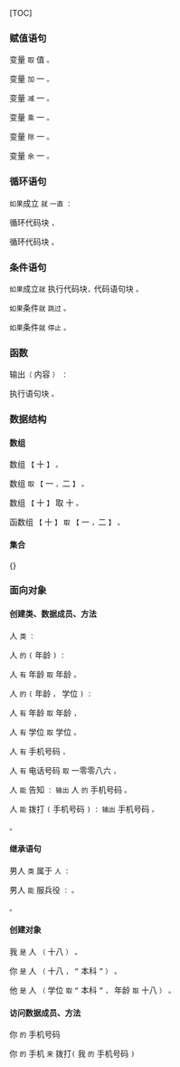 [TOC]

### 赋值语句

变量 ```取``` 值 ```。```

变量 ```加``` 一 ```。```

变量 ```减``` 一 ```。```

变量 ```乘``` 一 ```。```

变量 ```除``` 一 ```。```

变量 ```余``` 一 ```。```


### 循环语句
```如果```成立 ```就``` ```一直``` ```：```
 
循环代码块 ```，```
  
循环代码块 ```。```

### 条件语句

```如果```成立```就``` 执行代码块```，```代码语句块 ```。```

```如果```条件```就```  ```跳过``` ```。```

```如果```条件```就``` ```停止```  ```。```

### 函数

输出```（``` 内容 ```）``` ```：```

执行语句块 ```。```

### 数据结构

#### 数组

数组 ```【``` 十 ```】``` ```。```

数组 ```取``` ```【``` 一 ```，```二 ```】``` ```。```

数组 ```【``` 十 ```】``` 取 十 ```。```

函数组 ```【``` 十 ```】``` ```取``` ```【``` 一 ```，```二 ```】``` ```。```

#### 集合
{}

### 面向对象

#### 创建类、数据成员、方法

人 ```类``` ```：```

人 ```的``` ```(``` 年龄 ```)``` ```：```

人 ```有``` 年龄 ```取``` 年龄 ```。```

人 ```的``` ```(``` 年龄 ```，``` 学位 ```)``` ```：```

人 ```有``` 年龄 ```取``` 年龄 ```，```

人 ```有``` 学位 ```取``` 学位 ```。```

人 ```有``` 手机号码 ```，```

人 ```有``` 电话号码 ```取``` 一零零八六 ```，```

人 ```能``` 告知 ```：``` ```输出``` 人 ```的``` 手机号码 ```。```

人 ```能``` 拨打 ```(``` 手机号码 ```)``` ```：``` ```输出``` 手机号码 ```。```

```。```

#### 继承语句

男人 ```类``` 属于 ```人``` ```：```

男人 ```能``` 服兵役 ```：``` ```。```

```。```

#### 创建对象

我 ```是``` 人 ```（``` 十八  ```）``` ```。```

你 ```是``` 人 ```（``` 十八 ```，``` ```“``` 本科 ```”``` ```）``` ```。```

他 ```是``` 人 ```（``` 学位 ```取``` ```“``` 本科 ```”``` ```，``` 年龄 ```取``` 十八  ```）``` ```。```

#### 访问数据成员、方法

你 ```的``` 手机号码

你 ```的``` 手机 ```来``` 拨打```(``` 我 ```的``` 手机号码 ```)```
